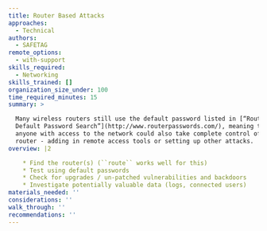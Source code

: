 ```yaml
---
title: Router Based Attacks
approaches:
  - Technical
authors:
  - SAFETAG
remote_options:
  - with-support
skills_required:
  - Networking
skills_trained: []
organization_size_under: 100
time_required_minutes: 15
summary: >

  Many wireless routers still use the default password listed in [“Router
  Default Password Search”](http://www.routerpasswords.com/), meaning that
  anyone with access to the network could also take complete control of the
  router - adding in remote access tools or setting up other attacks.
overview: |2

    * Find the router(s) (``route`` works well for this)
    * Test using default passwords
    * Check for upgrades / un-patched vulnerabilities and backdoors
    * Investigate potentially valuable data (logs, connected users)
materials_needed: ''
considerations: ''
walk_through: ''
recommendations: ''
---
```


